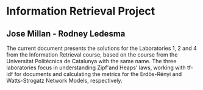 # Information Retrieval Project
## Jose Millan - Rodney Ledesma

The current document presents the solutions for the Laboratories 1, 2 and 4 from the Information Retrieval course, based on the course from the Universitat Politècnica de Catalunya with the same name. The three laboratories focus in understanding Zipf'and Heaps' laws, working with tf-idf for documents and calculating the metrics for the Erdös-Rényi and Watts-Strogatz Network Models, respectively.
